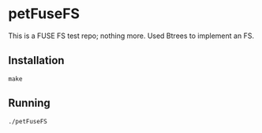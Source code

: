 # petFuseFS
This is a FUSE FS test repo; nothing more. Used Btrees to implement an FS.

## Installation
```
make
```

## Running
```
./petFuseFS
```